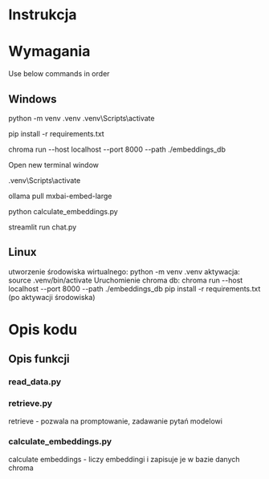 # Instrukcja

# Wymagania

Use below commands in order

## Windows

python -m venv .venv
.venv\Scripts\activate

pip install -r requirements.txt

chroma run --host localhost --port 8000 --path ./embeddings_db

Open new terminal window

.venv\Scripts\activate

ollama pull mxbai-embed-large

python calculate_embeddings.py

streamlit run chat.py

## Linux

utworzenie środowiska wirtualnego:
python -m venv .venv
aktywacja:
source .venv/bin/activate
Uruchomienie chroma db:
chroma run --host localhost --port 8000 --path ./embeddings_db
pip install -r requirements.txt
(po aktywacji środowiska)

# Opis kodu

## Opis funkcji

### read_data.py

### retrieve.py

retrieve - pozwala na promptowanie, zadawanie pytań modelowi

### calculate_embeddings.py

calculate embeddings - liczy embeddingi i zapisuje je w bazie danych chroma

